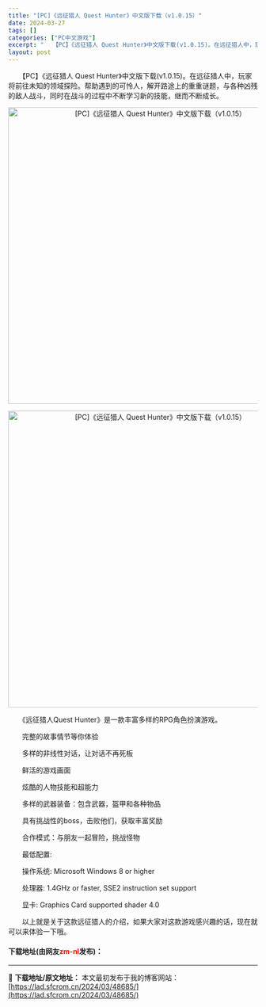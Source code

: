 ```yaml
---
title: "[PC]《远征猎人 Quest Hunter》中文版下载（v1.0.15）"
date: 2024-03-27
tags: []
categories: ["PC中文游戏"]
excerpt: "　　【PC】《远征猎人 Quest Hunter》中文版下载(v1.0.15)。在远征猎人中，玩家将前往未知的领域探险。帮助遇到的可怜人，解开路途上的重重谜题，与各种凶残的敌人战斗，同时在战斗的过程中不断学习新的技能，继而不断成长。 　　《远征猎人Quest Hunter》是一款丰富多样的RPG角色&hellip;"
layout: post
---
```


 <p>　　【PC】《远征猎人 Quest Hunter》中文版下载(v1.0.15)。在远征猎人中，玩家将前往未知的领域探险。帮助遇到的可怜人，解开路途上的重重谜题，与各种凶残的敌人战斗，同时在战斗的过程中不断学习新的技能，继而不断成长。</p> <p align="center"><img align="" border="0" src="https://lad.sfcrom.cn/wp-content/uploads/2024/03/20240327_660374b59fd01.webp" width="599" alt="[PC]《远征猎人 Quest Hunter》中文版下载（v1.0.15）" /></p> <p align="center"><img align="" border="0" src="https://lad.sfcrom.cn/wp-content/uploads/2024/03/20240327_660374b60ba5c.webp" width="599" alt="[PC]《远征猎人 Quest Hunter》中文版下载（v1.0.15）" /></p> <p>　　《远征猎人Quest Hunter》是一款丰富多样的RPG角色扮演游戏。</p> <p>　　完整的故事情节等你体验</p> <p>　　多样的非线性对话，让对话不再死板</p> <p>　　鲜活的游戏画面</p> <p>　　炫酷的人物技能和超能力</p> <p>　　多样的武器装备：包含武器，盔甲和各种物品</p> <p>　　具有挑战性的boss，击败他们，获取丰富奖励</p> <p>　　合作模式：与朋友一起冒险，挑战怪物</p> <p>　　最低配置:</p> <p>　　操作系统: Microsoft Windows 8 or higher</p> <p>　　处理器: 1.4GHz or faster, SSE2 instruction set support</p> <p>　　显卡: Graphics Card supported shader 4.0</p> <p>　　以上就是关于这款远征猎人的介绍，如果大家对这款游戏感兴趣的话，现在就可以来体验一下哦。</p> <p><h4>下载地址(由网友<font color="red">zm-nl</font>发布)：</h4></p> 

---
📖 **下载地址/原文地址：** 本文最初发布于我的博客网站：[https://lad.sfcrom.cn/2024/03/48685/](https://lad.sfcrom.cn/2024/03/48685/)
